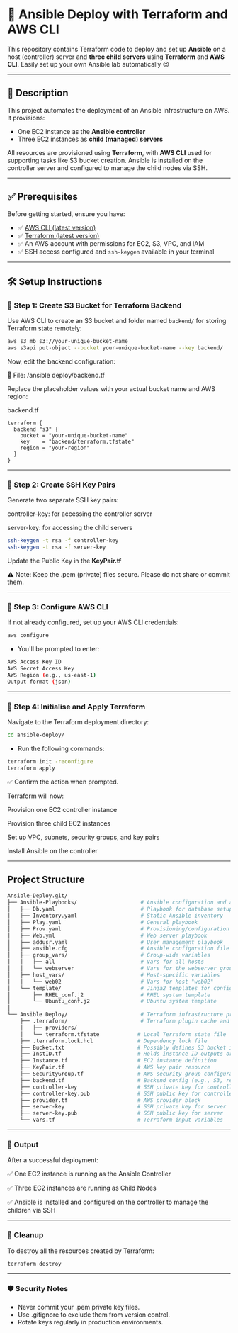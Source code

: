 # 🚀 Ansible Deploy with Terraform and AWS CLI

This repository contains Terraform code to deploy and set up **Ansible** on a host (controller) server and **three child servers** using **Terraform** and **AWS CLI**.
Easily set up your own Ansible lab automatically 😉

---

## 📄 Description

This project automates the deployment of an Ansible infrastructure on AWS. It provisions:

- One EC2 instance as the **Ansible controller**
- Three EC2 instances as **child (managed) servers**

All resources are provisioned using **Terraform**, with **AWS CLI** used for supporting tasks like S3 bucket creation. Ansible is installed on the controller server and configured to manage the child nodes via SSH.

---

## ✅ Prerequisites

Before getting started, ensure you have:

- ✅ [AWS CLI (latest version)](https://docs.aws.amazon.com/cli/latest/userguide/install-cliv2.html)
- ✅ [Terraform (latest version)](https://developer.hashicorp.com/terraform/install)
- ✅ An AWS account with permissions for EC2, S3, VPC, and IAM
- ✅ SSH access configured and `ssh-keygen` available in your terminal

---

## 🛠️ Setup Instructions

### 🔹 Step 1: Create S3 Bucket for Terraform Backend

Use AWS CLI to create an S3 bucket and folder named `backend/` for storing Terraform state remotely:

```bash
aws s3 mb s3://your-unique-bucket-name
aws s3api put-object --bucket your-unique-bucket-name --key backend/
```

Now, edit the backend configuration:

📄 File: /ansible deploy/backend.tf

Replace the placeholder values with your actual bucket name and AWS region:

backend.tf
``` file
terraform {
  backend "s3" {
    bucket = "your-unique-bucket-name"
    key    = "backend/terraform.tfstate"
    region = "your-region"
  }
}
```
<hr>

### 🔹 Step 2: Create SSH Key Pairs
Generate two separate SSH key pairs:

controller-key: for accessing the controller server

server-key: for accessing the child servers

``` bash
ssh-keygen -t rsa -f controller-key
ssh-keygen -t rsa -f server-key
```
Update the Public Key in the **KeyPair.tf**

⚠️ Note: Keep the .pem (private) files secure. Please do not share or commit them.
<hr>

### 🔹 Step 3: Configure AWS CLI
If not already configured, set up your AWS CLI credentials:

``` bash
aws configure
```

- You'll be prompted to enter:

``` bash
AWS Access Key ID
AWS Secret Access Key
AWS Region (e.g., us-east-1)
Output format (json)
```

<hr>

### 🔹 Step 4: Initialise and Apply Terraform
Navigate to the Terraform deployment directory:

``` bash
cd ansible-deploy/
```

- Run the following commands:

``` bash
terraform init -reconfigure
terraform apply
```
✅ Confirm the action when prompted.

Terraform will now:

Provision one EC2 controller instance

Provision three child EC2 instances

Set up VPC, subnets, security groups, and key pairs

Install Ansible on the controller

---
##  Project Structure

```sh
Ansible-Deploy.git/
├── Ansible-Playbooks/                    # Ansible configuration and automation
│   ├── Db.yaml                           # Playbook for database setup
│   ├── Inventory.yaml                    # Static Ansible inventory
│   ├── Play.yaml                         # General playbook
│   ├── Prov.yaml                         # Provisioning/configuration playbook
│   ├── Web.yml                           # Web server playbook
│   ├── addusr.yaml                       # User management playbook
│   ├── ansible.cfg                       # Ansible configuration file
│   ├── group_vars/                       # Group-wide variables
│   │   ├── all                           # Vars for all hosts
│   │   └── webserver                     # Vars for the webserver group
│   ├── host_vars/                        # Host-specific variables
│   │   └── web02                         # Vars for host "web02"
│   └── template/                         # Jinja2 templates for config management
│       ├── RHEL_conf.j2                  # RHEL system template
│       └── Ubuntu_conf.j2                # Ubuntu system template
│
└── Ansible Deploy/                       # Terraform infrastructure provisioning
    ├── .terraform/                       # Terraform plugin cache and state
    │   ├── providers/          
    │   └── terraform.tfstate            # Local Terraform state file
    ├── .terraform.lock.hcl              # Dependency lock file
    ├── Bucket.txt                       # Possibly defines S3 bucket info
    ├── InstID.tf                        # Holds instance ID outputs or inputs
    ├── Instance.tf                      # EC2 instance definition
    ├── KeyPair.tf                       # AWS key pair resource
    ├── SecurityGroup.tf                 # AWS security group configuration
    ├── backend.tf                       # Backend config (e.g., S3, remote state)
    ├── controller-key                   # SSH private key for controller
    ├── controller-key.pub               # SSH public key for controller
    ├── provider.tf                      # AWS provider block
    ├── server-key                       # SSH private key for server
    ├── server-key.pub                   # SSH public key for server
    └── vars.tf                          # Terraform input variables
```

---
### 📌 Output
After a successful deployment:

✅ One EC2 instance is running as the Ansible Controller

✅ Three EC2 instances are running as Child Nodes

✅ Ansible is installed and configured on the controller to manage the children via SSH


---
### 🧹 Cleanup
To destroy all the resources created by Terraform:

``` bash
terraform destroy
```
---
### 🛡️ Security Notes
- Never commit your .pem private key files.
- Use .gitignore to exclude them from version control.
- Rotate keys regularly in production environments.
